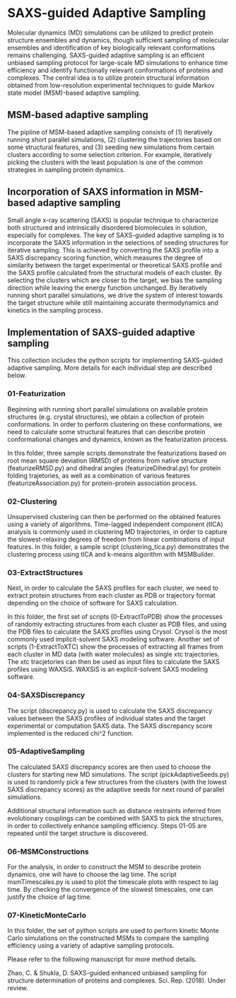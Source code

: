 # SAXS-guided Adaptive Sampling

Molecular dynamics (MD) simulations can be utilized to predict protein structure ensembles and dynamics, though sufficient sampling of molecular ensembles and identification of key biologically relevant conformations remains challenging. SAXS-guided adaptive sampling is an efficient unbiased sampling protocol for large-scale MD simulations to enhance time efficiency and identify functionally relevant conformations of proteins and complexes. The central idea is to utilize protein structural information obtained from low-resolution experimental techniques to guide Markov state model (MSM)-based adaptive sampling. 

## MSM-based adaptive sampling

The pipline of MSM-based adaptive sampling consists of (1) iteratively running short parallel simulations, (2) clustering the trajectories based on some structural features, and (3) seeding new simulations from certain clusters according to some selection criterion. For example, iteratively picking the clusters with the least population is one of the common strategies in sampling protein dynamics. 


## Incorporation of SAXS information in MSM-based adaptive sampling
Small angle x-ray scattering (SAXS) is popular technique to characterize both structured and intrinsically disordered biomolecules in solution, especially for complexes. The key of SAXS-guided adaptive sampling is to incorporate the SAXS information in the selections of seeding structures for iterative sampling. This is achieved by converting the SAXS profile into a SAXS discrepancy scoring function, which measures the degree of similarity between the target experimental or theoretical SAXS profile and the SAXS profile calculated from the structural models of each cluster. By selecting the clusters which are closer to the target, we bias the sampling direction while leaving the energy function unchanged. By iteratively running short parallel simulations, we drive the system of interest towards the target structure while still maintaining accurate thermodynamics and kinetics in the sampling process. 

## Implementation of SAXS-guided adaptive sampling
This collection includes the python scripts for implementing SAXS-guided adaptive sampling. More details for each individual step are described below. 

### 01-Featurization
Beginning with running short parallel simulations on available protein structures (e.g. crystal structures), we obtain a collection of protein conformations. In order to perform clustering on these conformations, we need to calculate some structural features that can describe protein conformational changes and dynamics, known as the featurization process. 

In this folder, three sample scripts demonstrate the featurizations based on root mean square deviation (RMSD) of proteins from native structure (featurizeRMSD.py) and dihedral angles (featurizeDihedral.py) for protein folding trajetories, as well as a combination of various features (featurizeAssociation.py) for protein-protein association process. 

### 02-Clustering
Unsupervised clustering can then be performed on the obtained features using a variety of algorithms. Time-lagged independent component (tICA) analysis is commonly used in clustering MD trajectories, in order to capture the slowest-relaxing degrees of freedom from linear combinations of input features. In this folder, a sample script (clustering_tica.py) demonstrates the clustering process using tICA and k-means algorithm with MSMBuilder. 

### 03-ExtractStructures
Next, in order to calculate the SAXS profiles for each cluster, we need to extract protein structures from each cluster as PDB or trajectory format depending on the choice of software for SAXS calculation. 

In this folder, the first set of scripts (0-ExtractToPDB) show the processes of randomly extracting structures from each cluster as PDB files, and using the PDB files to calculate the SAXS profiles using Crysol. Crysol is the most commonly used implicit-solvent SAXS modeling software. Another set of scripts (1-ExtractToXTC) show the processes of extracting all frames from each cluster in MD data (with water molecules) as single xtc trajectories. The xtc tracjetories can then be used as input files to calculate the SAXS profiles using WAXSiS. WAXSiS is an explicit-solvent SAXS modeling software. 

### 04-SAXSDiscrepancy
The script (discrepancy.py) is used to calculate the SAXS discrepancy values between the SAXS profiles of individual states and the target experimental or computation SAXS data. The SAXS discrepancy score implemented is the reduced chi^2 function. 

### 05-AdaptiveSampling
The calculated SAXS discrepancy scores are then used to choose the clusters for starting new MD simulations. The script (pickAdaptiveSeeds.py) is used to randomly pick a few structures from the clusters (with the lowest SAXS discrepancy scores) as the adaptive seeds for next round of parallel simulations. 

Additional structural information such as distance restraints inferred from evolutionary couplings can be combined with SAXS to pick the structures, in order to collectively enhance sampling efficiency. Steps 01-05 are repeated until the target structure is discovered. 

### 06-MSMConstructions
For the analysis, in order to construct the MSM to describe protein dynamics, one will have to choose the lag time. The script msmTimescales.py is used to plot the timescale plots with respect to lag time. By checking the convergence of the slowest timescales, one can justify the choice of lag time.  

### 07-KineticMonteCarlo
In this folder, the set of python scripts are used to perform kinetic Monte Carlo simulations on the constructed MSMs to compare the sampling efficiency using a variety of adaptive sampling protocols. 

Please refer to the following manuscript for more method details.

Zhao, C. & Shukla, D. SAXS-guided enhanced unbiased sampling for structure determination of proteins and complexes. Sci. Rep. (2018). Under review.  
